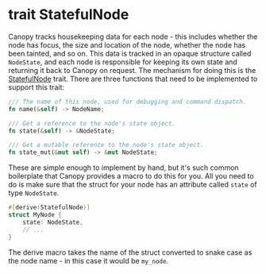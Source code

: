 # trait StatefulNode

Canopy tracks housekeeping data for each node - this includes whether the node has focus, the size and location of the
node, whether the node has been tainted, and so on. This data is tracked in an opaque structure called `NodeState`, and
each node is responsible for keeping its own state and returning it back to Canopy on request. The mechanism for doing
this is the [StatefulNode](doc/canopy/trait.StatefulNode.html) trait. There are three functions that need to be implemented to support this trait:

```rust
/// The name of this node, used for debugging and command dispatch.
fn name(&self) -> NodeName;

/// Get a reference to the node's state object.
fn state(&self) -> &NodeState;

/// Get a mutable reference to the node's state object.
fn state_mut(&mut self) -> &mut NodeState;
```

These are simple enough to implement by hand, but it's such common boilerplate that Canopy provides a macro to do this
for you. All you need to do is make sure that the struct for your node has an attribute called `state` of type
`NodeState`.

```rust
#[derive(StatefulNode)]
struct MyNode {
    state: NodeState,
    // ...
}
```

The derive macro takes the name of the struct converted to snake case as the node name - in this case it would be
`my_node`.

